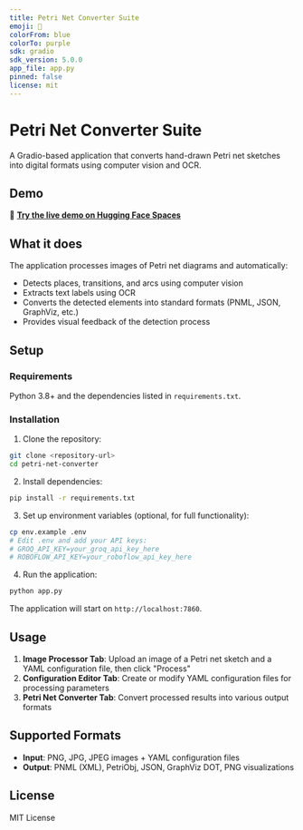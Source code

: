 ```yaml
---
title: Petri Net Converter Suite
emoji: 🔄
colorFrom: blue
colorTo: purple
sdk: gradio
sdk_version: 5.0.0
app_file: app.py
pinned: false
license: mit
---
```


# Petri Net Converter Suite

A Gradio-based application that converts hand-drawn Petri net sketches into digital formats using computer vision and OCR. 

## Demo

🚀 **[Try the live demo on Hugging Face Spaces](https://huggingface.co/spaces/sam0ed/sketch2pnml)**

## What it does

The application processes images of Petri net diagrams and automatically:
- Detects places, transitions, and arcs using computer vision
- Extracts text labels using OCR
- Converts the detected elements into standard formats (PNML, JSON, GraphViz, etc.)
- Provides visual feedback of the detection process

## Setup

### Requirements

Python 3.8+ and the dependencies listed in `requirements.txt`.

### Installation

1. Clone the repository:
```bash
git clone <repository-url>
cd petri-net-converter
```

2. Install dependencies:
```bash
pip install -r requirements.txt
```

3. Set up environment variables (optional, for full functionality):
```bash
cp env.example .env
# Edit .env and add your API keys:
# GROQ_API_KEY=your_groq_api_key_here
# ROBOFLOW_API_KEY=your_roboflow_api_key_here
```

4. Run the application:
```bash
python app.py
```

The application will start on `http://localhost:7860`.

## Usage

1. **Image Processor Tab**: Upload an image of a Petri net sketch and a YAML configuration file, then click "Process"
2. **Configuration Editor Tab**: Create or modify YAML configuration files for processing parameters
3. **Petri Net Converter Tab**: Convert processed results into various output formats

## Supported Formats

- **Input**: PNG, JPG, JPEG images + YAML configuration files
- **Output**: PNML (XML), PetriObj, JSON, GraphViz DOT, PNG visualizations

## License

MIT License 